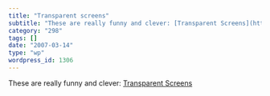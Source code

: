 ```yaml
---
title: "Transparent screens"
subtitle: "These are really funny and clever: [Transparent Screens](http://www.flickr.com/photos/w00kie/sets/18..."
category: "298"
tags: []
date: "2007-03-14"
type: "wp"
wordpress_id: 1306
---
```

These are really funny and clever: [Transparent Screens](http://www.flickr.com/photos/w00kie/sets/180637/show/)